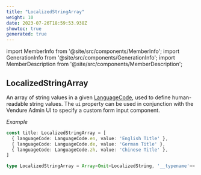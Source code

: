 ```yaml
---
title: "LocalizedStringArray"
weight: 10
date: 2023-07-26T18:59:53.938Z
showtoc: true
generated: true
---
```

<!-- This file was generated from the Vendure source. Do not modify. Instead, re-run the "docs:build" script -->
import MemberInfo from '@site/src/components/MemberInfo';
import GenerationInfo from '@site/src/components/GenerationInfo';
import MemberDescription from '@site/src/components/MemberDescription';


## LocalizedStringArray

<GenerationInfo sourceFile="packages/core/src/common/configurable-operation.ts" sourceLine="43" packageName="@vendure/core" />

An array of string values in a given <a href='/reference/typescript-api/common/language-code#languagecode'>LanguageCode</a>, used to define human-readable string values.
The `ui` property can be used in conjunction with the Vendure Admin UI to specify a custom form input
component.

*Example*

```ts
const title: LocalizedStringArray = [
  { languageCode: LanguageCode.en, value: 'English Title' },
  { languageCode: LanguageCode.de, value: 'German Title' },
  { languageCode: LanguageCode.zh, value: 'Chinese Title' },
]
```

```ts title="Signature"
type LocalizedStringArray = Array<Omit<LocalizedString, '__typename'>>
```

